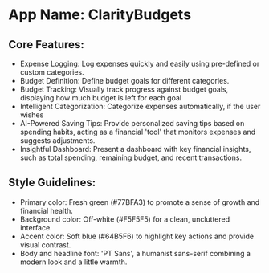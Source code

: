 # **App Name**: ClarityBudgets

## Core Features:

- Expense Logging: Log expenses quickly and easily using pre-defined or custom categories.
- Budget Definition: Define budget goals for different categories.
- Budget Tracking: Visually track progress against budget goals, displaying how much budget is left for each goal
- Intelligent Categorization: Categorize expenses automatically, if the user wishes
- AI-Powered Saving Tips: Provide personalized saving tips based on spending habits, acting as a financial 'tool' that monitors expenses and suggests adjustments.
- Insightful Dashboard: Present a dashboard with key financial insights, such as total spending, remaining budget, and recent transactions.

## Style Guidelines:

- Primary color: Fresh green (#77BFA3) to promote a sense of growth and financial health.
- Background color: Off-white (#F5F5F5) for a clean, uncluttered interface.
- Accent color: Soft blue (#64B5F6) to highlight key actions and provide visual contrast.
- Body and headline font: 'PT Sans', a humanist sans-serif combining a modern look and a little warmth.